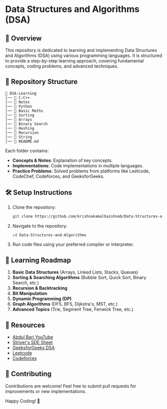 # Data Structures and Algorithms (DSA)

## 🚀 Overview
This repository is dedicated to learning and implementing Data Structures and Algorithms (DSA) using various programming languages. It is structured to provide a step-by-step learning approach, covering fundamental concepts, coding problems, and advanced techniques.

## 📂 Repository Structure
```
📁 DSA-Learning
│── 📁 C:C++
│── 📁 Notes
│── 📁 Python
│── 📁 Basic Maths
│── 📁 Sorting
│── 📁 Arrays
│── 📁 Binary Search
│── 📁 Hashing
│── 📁 Recursion
│── 📁 String
│── 📄 README.md
```
Each folder contains:
- **Concepts & Notes**: Explanation of key concepts.
- **Implementations**: Code implementations in multiple languages.
- **Practice Problems**: Solved problems from platforms like Leetcode, CodeChef, Codeforces, and GeeksforGeeks.

## 🛠 Setup Instructions
1. Clone the repository:
   ```bash
   git clone https://github.com/krishnakamalbaishnab/Data-Structures-and-Algorithms.git
   ```
2. Navigate to the repository:
   ```bash
   cd Data-Structures-and-Algorithms
   ```
3. Run code files using your preferred compiler or interpreter.

## 📖 Learning Roadmap
1. **Basic Data Structures** (Arrays, Linked Lists, Stacks, Queues)
2. **Sorting & Searching Algorithms** (Bubble Sort, Quick Sort, Binary Search, etc.)
3. **Recursion & Backtracking**
4. **Bit Manipulation**
5. **Dynamic Programming (DP)**
6. **Graph Algorithms** (DFS, BFS, Dijkstra's, MST, etc.)
7. **Advanced Topics** (Trie, Segment Tree, Fenwick Tree, etc.)

## 🌟 Resources
- [Abdul Bari YouTube](https://www.youtube.com/user/abdulbarikcs)
- [Striver's SDE Sheet](https://takeuforward.org/)
- [GeeksforGeeks DSA](https://www.geeksforgeeks.org/data-structures/)
- [Leetcode](https://leetcode.com/)
- [Codeforces](https://codeforces.com/)

## 🤝 Contributing
Contributions are welcome! Feel free to submit pull requests for improvements or new implementations.



Happy Coding! 🚀
